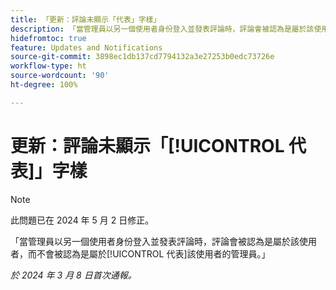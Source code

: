 ```yaml
---
title: 「更新：評論未顯示「代表」字樣」
description: 「當管理員以另一個使用者身份登入並發表評論時，評論會被認為是屬於該使用者，而不會被認為是屬於代表該使用者的管理員。」
hidefromtoc: true
feature: Updates and Notifications
source-git-commit: 3898ec1db137cd7794132a3e27253b0edc73726e
workflow-type: ht
source-wordcount: '90'
ht-degree: 100%

---
```



# 更新：評論未顯示「[!UICONTROL 代表]」字樣

>[!NOTE]
>
>此問題已在 2024 年 5 月 2 日修正。

「當管理員以另一個使用者身份登入並發表評論時，評論會被認為是屬於該使用者，而不會被認為是屬於[!UICONTROL 代表]該使用者的管理員。」

_於 2024 年 3 月 8 日首次通報。_

